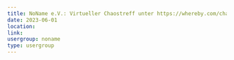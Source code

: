 ```yaml
---
title: NoName e.V.: Virtueller Chaostreff unter https://whereby.com/chaos-hd?roundedCornersOff
date: 2023-06-01
location: 
link: 
usergroup: noname
type: usergroup
---
```

